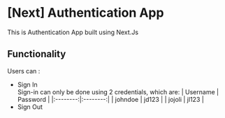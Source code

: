 # \[Next\] Authentication App

This is Authentication App built using Next.Js

## Functionality

Users can :
- Sign In  
  Sign-in can only be done using 2 credentials, which are:
    | Username | Password |
    |:--------:|:--------:|
    | johndoe  | jd123    |
    | jojoli   | jl123    |
- Sign Out